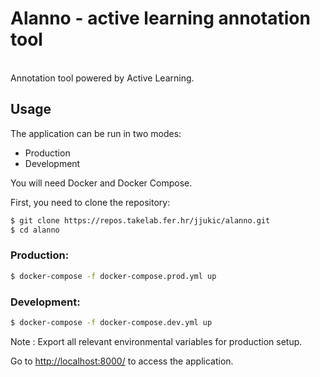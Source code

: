 # Alanno - active learning annotation tool
<br>
Annotation tool powered by Active Learning.
<br>

## Usage

The application can be run in two modes:

- Production
- Development

You will need Docker and Docker Compose. 

First, you need to clone the repository:

```bash
$ git clone https://repos.takelab.fer.hr/jjukic/alanno.git
$ cd alanno
```

### Production:
```bash
$ docker-compose -f docker-compose.prod.yml up
```

### Development:
```bash
$ docker-compose -f docker-compose.dev.yml up
```

Note : Export all relevant environmental variables for production setup.

Go to <http://localhost:8000/> to access the application.